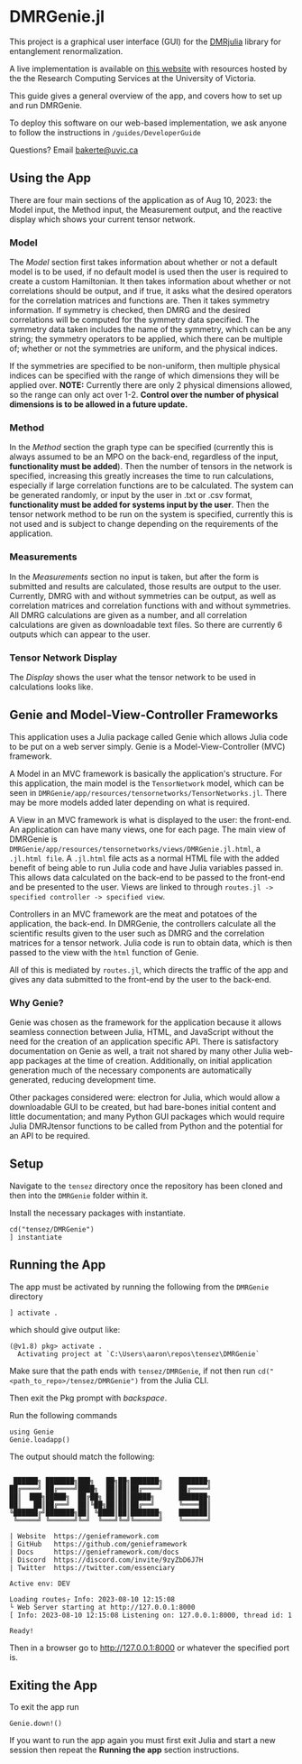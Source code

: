 # DMRGenie.jl

This project is a graphical user interface (GUI) for the [DMRjulia](https://github.com/bakerte/DMRJtensor.jl) library for entanglement renormalization.

A live implementation is available on [this website](https://dmrgenie.rs.uvic.ca/) with resources hosted by the the Research Computing Services at the University of Victoria.

This guide gives a general overview of the app, and covers how to set up and run DMRGenie.

To deploy this software on our web-based implementation, we ask anyone to follow the instructions in `/guides/DeveloperGuide`

Questions? Email [bakerte@uvic.ca](bakerte@uvic.ca)

## Using the App

There are four main sections of the application as of Aug 10, 2023: the Model input, the Method input, the Measurement output, and the reactive display which shows your current tensor network.

### Model

The *Model* section first takes information about whether or not a default model is to be used, if no default model is used then the user is required to create a custom Hamiltonian.
It then takes information about whether or not correlations should be output, and if true, it asks what the desired operators for the correlation matrices and functions are.
Then it takes symmetry information. If symmetry is checked, then DMRG and the desired correlations will be computed for the symmetry data specified.
The symmetry data taken includes the name of the symmetry, which can be any string; the symmetry operators to be applied, which there can be multiple of; whether or not the symmetries are uniform, and the physical indices.

If the symmetries are specified to be non-uniform, then multiple physical indices can be specified with the range of which dimensions they will be applied over.
**NOTE:** Currently there are only 2 physical dimensions allowed, so the range can only act over 1-2. **Control over the number of physical dimensions is to be allowed in a future update.**

### Method

In the *Method* section the graph type can be specified (currently this is always assumed to be an MPO on the back-end, regardless of the input, **functionality must be added**). Then the number of tensors in the network is specified, increasing this greatly increases the time to run calculations, especially if large correlation functions are to be calculated. The system can be generated randomly, or input by the user in .txt or .csv format, **functionality must be added for systems input by the user**. Then the tensor network method to be run on the system is specified, currently this is not used and is subject to change depending on the requirements of the application.

### Measurements

In the *Measurements* section no input is taken, but after the form is submitted and results are calculated, those results are output to the user. Currently, DMRG with and without symmetries can be output, as well as correlation matrices and correlation functions with and without symmetries. All DMRG calculations are given as a number, and all correlation calculations are given as downloadable text files. So there are currently 6 outputs which can appear to the user.

### Tensor Network Display

The *Display* shows the user what the tensor network to be used in calculations looks like.

## Genie and Model-View-Controller Frameworks

This application uses a Julia package called Genie which allows Julia code to be put on a web server simply.
Genie is a Model-View-Controller (MVC) framework.

A Model in an MVC framework is basically the application's structure. For this application, the main model is the `TensorNetwork` model, which can be seen in `DMRGenie/app/resources/tensornetworks/TensorNetworks.jl`. There may be more models added later depending on what is required.

A View in an MVC framework is what is displayed to the user: the front-end. An application can have many views, one for each page.
The main view of DMRGenie is `DMRGenie/app/resources/tensornetworks/views/DMRGenie.jl.html`, a `.jl.html file`. A `.jl.html` file acts as a normal HTML file with the added benefit of being able to run Julia code and have Julia variables passed in.
This allows data calculated on the back-end to be passed to the front-end and be presented to the user.
Views are linked to through `routes.jl -> specified controller -> specified view`.

Controllers in an MVC framework are the meat and potatoes of the application, the back-end.
In DMRGenie, the controllers calculate all the scientific results given to the user such as DMRG and the correlation matrices for a tensor network.
Julia code is run to obtain data, which is then passed to the view with the `html` function of Genie.

All of this is mediated by `routes.jl`, which directs the traffic of the app and gives any data submitted to the front-end by the user to the back-end.

### Why Genie?

Genie was chosen as the framework for the application because it allows seamless connection between Julia, HTML, and JavaScript without the need for the creation of an application specific API. There is satisfactory documentation on Genie as well, a trait not shared by many other Julia web-app packages at the time of creation. Additionally, on initial application generation much of the necessary components are automatically generated, reducing development time.

Other packages considered were: electron for Julia, which would allow a downloadable GUI to be created, but had bare-bones initial content and little documentation; and many Python GUI packages which would require Julia DMRJtensor functions to be called from Python and the potential for an API to be required.

## Setup

Navigate to the `tensez` directory once the repository has been cloned and then into the `DMRGenie` folder within it.

Install the necessary packages with instantiate.

```
cd("tensez/DMRGenie")
] instantiate
```

## Running the App

The app must be activated by running the following from the `DMRGenie` directory

```
] activate .
```

which should give output like:

```
(@v1.8) pkg> activate .
  Activating project at `C:\Users\aaron\repos\tensez\DMRGenie`
```

Make sure that the path ends with `tensez/DMRGenie`, if not then run `cd("<path_to_repo>/tensez/DMRGenie")` from the Julia CLI.

Then exit the Pkg prompt with *backspace*.

Run the following commands

```
using Genie
Genie.loadapp()
```

The output should match the following:

```

 ██████╗ ███████╗███╗   ██╗██╗███████╗    ███████╗
██╔════╝ ██╔════╝████╗  ██║██║██╔════╝    ██╔════╝
██║  ███╗█████╗  ██╔██╗ ██║██║█████╗      ███████╗
██║   ██║██╔══╝  ██║╚██╗██║██║██╔══╝      ╚════██║
╚██████╔╝███████╗██║ ╚████║██║███████╗    ███████║
 ╚═════╝ ╚══════╝╚═╝  ╚═══╝╚═╝╚══════╝    ╚══════╝

| Website  https://genieframework.com
| GitHub   https://github.com/genieframework
| Docs     https://genieframework.com/docs
| Discord  https://discord.com/invite/9zyZbD6J7H
| Twitter  https://twitter.com/essenciary

Active env: DEV

Loading routes┌ Info: 2023-08-10 12:15:08 
└ Web Server starting at http://127.0.0.1:8000 
[ Info: 2023-08-10 12:15:08 Listening on: 127.0.0.1:8000, thread id: 1

Ready! 
```


Then in a browser go to http://127.0.0.1:8000 or whatever the specified port is.

## Exiting the App

To exit the app run

```
Genie.down!()
```

If you want to run the app again you must first exit Julia and start a new session then repeat the **Running the app** section instructions.

